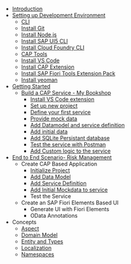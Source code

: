 - [Introduction](introduction.md)
- [Setting up Development Environment](set-up-development-environment.md)
  - [CLI](cli.md)
  - [Install Git](install-git.md)
  - [Install Node.js](install-node-js.md)
  - [Install SAP UI5 CLI](install-ui5-cli.md)
  - [Install Cloud Foundry CLI](install-cf-cli.md)
  - [CAP Tools](cap-tools.md)
  - [Install VS Code](install-vscode.md)
  - [Install CAP Extension](vs-extension-cap-v2.md)
  - [Install SAP Fiori Tools Extension Pack](vs-extension-fiori-elements.md)
  - [Install yeoman](yeoman.md)
- [Getting Started](getting-started.md)
  - [Build a CAP Service - My Bookshop](my-bookshop-project.md)
    - [Install VS Code extension](vs-extension-cap.md)
    - [Set up new project](set-up-new-project.md)
    - [Define your first service](define-service-my-bookshop.md)
    - [Provide mock data](add-mock-data-mybookshop.md)
    - [Add Datamodel and service definition](add-data-model-service-definition.md)
    - [Add initial data](add-initial-data-mybookshop.md)
    - [Add SQLite Persistant database](add-persistent-db-mybookshop.md)
    - [Test the service with Postman](test-with-postman.md)
    - [Add Custom logic to the service](add-custom-logic-mybookshop.md)
- [End to End Scenario- Risk Management](risk-management/risk-and-mitigation.md)
  - Create CAP Based Application
    - [Initialize Project](risk-management/initialize-project.md)
    - [Add Data Model](risk-management/add-risk-and-mitigation-data-model.md)
    - [Add Service Definition](risk-management/add-service-risk-management.md)
    - [Add Initial Mockdata to service](risk-management/add-initial-mock-data-risk-management.md)
    - Test the Service
  - Create an SAP Fiori Elements Based UI
    - Generate UI with Fiori Elements
    - OData Annotations
- Concepts
  - [Aspect](aspect.md)
  - [Domain Model](domain-model.md)
  - [Entity and Types](entity-and-types.md)
  - [Localization](localization.md)
  - [Namespaces](namespaces.md)

